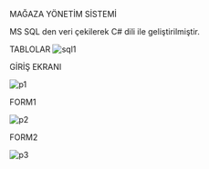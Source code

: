 MAĞAZA YÖNETİM SİSTEMİ




MS SQL den veri çekilerek C# dili ile geliştirilmiştir.

TABLOLAR 
![sql1](https://github.com/meliksahbyrk/c--ile-giris-ekrani2/assets/152591423/5802c286-a76c-4fb5-982c-20d4b9900018)


GİRİŞ EKRANI


![p1](https://github.com/meliksahbyrk/c--ile-giris-ekrani2/assets/152591423/575270b5-dce7-4f61-ab5c-f31a8796f0db)



FORM1


![p2](https://github.com/meliksahbyrk/c--ile-giris-ekrani2/assets/152591423/37609a93-e4f4-4d4a-8adc-4622803c480e)



FORM2


![p3](https://github.com/meliksahbyrk/c--ile-giris-ekrani2/assets/152591423/76eb9790-1963-41bd-96b8-f4ffb5a8b79f)
